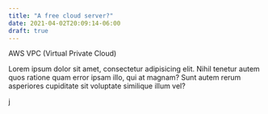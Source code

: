 ```yaml
---
title: "A free cloud server?"
date: 2021-04-02T20:09:14-06:00
draft: true
---
```


AWS VPC (Virtual Private Cloud)

Lorem ipsum dolor sit amet, consectetur adipisicing elit. Nihil tenetur autem quos ratione quam error ipsam illo, qui at magnam? Sunt autem rerum asperiores cupiditate sit voluptate similique illum vel?

j